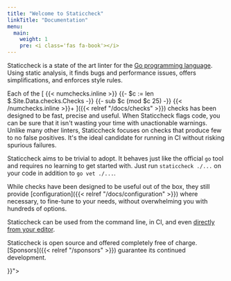 ```yaml
---
title: "Welcome to Staticcheck"
linkTitle: "Documentation"
menu:
  main:
    weight: 1
    pre: <i class='fas fa-book'></i>
---
```


Staticcheck is a state of the art linter for the [Go programming language](https://go.dev/).
Using static analysis, it finds bugs and performance issues, offers simplifications, and enforces style rules.


Each of the 
[
{{< numchecks.inline >}}
{{- $c := len $.Site.Data.checks.Checks -}}
{{- sub $c (mod $c 25) -}}
{{< /numchecks.inline >}}+
]({{< relref "/docs/checks" >}}) checks has been designed to be fast, precise and useful.
When Staticcheck flags code, you can be sure that it isn't wasting your time with unactionable warnings.
Unlike many other linters, Staticcheck focuses on checks that produce few to no false positives. 
It's the ideal candidate for running in CI without risking spurious failures.

Staticcheck aims to be trivial to adopt. 
It behaves just like the official `go` tool and requires no learning to get started with. 
Just run `staticcheck ./...` on your code in addition to `go vet ./...`.

While checks have been designed to be useful out of the box,
they still provide [configuration]({{< relref "/docs/configuration" >}}) where necessary, to fine-tune to your needs, without overwhelming you with hundreds of options.

Staticcheck can be used from the command line, in CI,
and even [directly from your editor](https://github.com/golang/tools/blob/master/gopls/doc/settings.md#staticcheck-bool).


Staticcheck is open source and offered completely free of charge. [Sponsors]({{< relref "/sponsors" >}}) guarantee its continued development.

<link rel="prefetch" href="{{< relref "/docs/getting-started" >}}">
